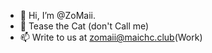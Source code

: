 - 👋 Hi, I’m @ZoMaii.
- 🌱 Tease the Cat (don't Call me)
- 📫 Write to us at zomaii@maichc.club(Work)

<!---
ZoMaii/ZoMaii is a ✨ special ✨ repository because its `README.md` (this file) appears on your GitHub profile.
You can click the Preview link to take a look at your changes.
--->
